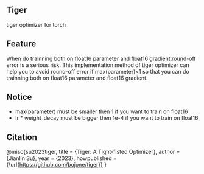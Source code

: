 ## Tiger
tiger optimizer for torch

## Feature
When do trainning both on float16 parameter and float16 gradient,round-off error is a serious risk.
This implementation method of tiger optimizer can help you to avoid round-off error if max(parameter)<1 so that you can do trainning both on float16 parameter and float16 gradient.

## Notice

* max(parameter) must be smaller then 1 if you want to train on float16
* lr * weight_decay must be bigger then 1e-4 if you want to train on float16 

## Citation
@misc{su2023tiger,
  title     = {Tiger: A Tight-fisted Optimizer},
  author    = {Jianlin Su},
  year      = {2023},
  howpublished = {\url{https://github.com/bojone/tiger}}
}
